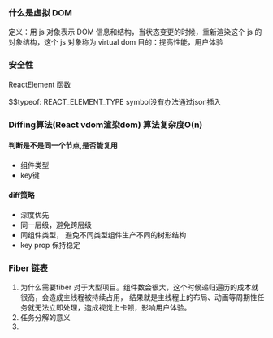 ### 什么是虚拟 DOM

定义：用 js 对象表示 DOM 信息和结构，当状态变更的时候，重新渲染这个 js 的对象结构，这个 js 对象称为 virtual dom
目的：提高性能，用户体验

### 安全性

ReactElement 函数

$$typeof: REACT_ELEMENT_TYPE
symbol没有办法通过json插入

### Diffing算法(React vdom渲染dom) 算法复杂度O(n)
 #### 判断是不是同一个节点,是否能复用
- 组件类型
- key键
 #### diff策略
- 深度优先
- 同一层级，避免跨层级
- 同组件类型， 避免不同类型组件生产不同的树形结构
- key prop 保持稳定

### Fiber 链表
  1. 为什么需要fiber
    对于大型项目。组件数会很大，这个时候递归遍历的成本就很高，会造成主线程被持续占用，
    结果就是主线程上的布局、动画等周期性任务就无法立即处理，造成视觉上卡顿，影响用户体验。
  2. 任务分解的意义
  3. 
